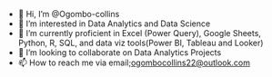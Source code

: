- 👋 Hi, I’m @Ogombo-collins
- 👀 I’m interested in Data Analytics and Data Science
- 🌱 I’m currently proficient in Excel (Power Query), Google Sheets,  Python, R, SQL, and data viz tools(Power BI, Tableau and Looker)
- 💞️ I’m looking to collaborate on Data Analytics  Projects
- 📫 How to reach me via email;ogombocollins22@outlook.com

<!---
Ogombo-collins/Ogombo-collins is a ✨ special ✨ repository because its `README.md` (this file) appears on your GitHub profile.
You can click the Preview link to take a look at your changes.
--->
